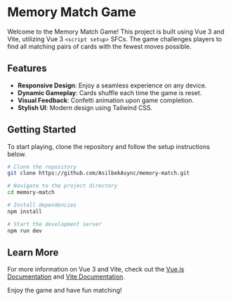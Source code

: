# Memory Match Game

Welcome to the Memory Match Game! This project is built using Vue 3 and Vite, utilizing Vue 3 `<script setup>` SFCs. The game challenges players to find all matching pairs of cards with the fewest moves possible.

## Features

- **Responsive Design**: Enjoy a seamless experience on any device.
- **Dynamic Gameplay**: Cards shuffle each time the game is reset.
- **Visual Feedback**: Confetti animation upon game completion.
- **Stylish UI**: Modern design using Tailwind CSS.

## Getting Started

To start playing, clone the repository and follow the setup instructions below.

```bash
# Clone the repository
git clone https://github.com/AsilbekAsync/memory-match.git

# Navigate to the project directory
cd memory-match

# Install dependencies
npm install

# Start the development server
npm run dev
```

## Learn More

For more information on Vue 3 and Vite, check out the [Vue.js Documentation](https://vuejs.org/guide/introduction.html) and [Vite Documentation](https://vitejs.dev/guide/).

Enjoy the game and have fun matching!

